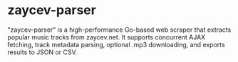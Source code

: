 # zaycev-parser
"zaycev-parser" is a high-performance Go-based web scraper that extracts popular music tracks from zaycev.net. It supports concurrent AJAX fetching, track metadata parsing, optional .mp3 downloading, and exports results to JSON or CSV.
